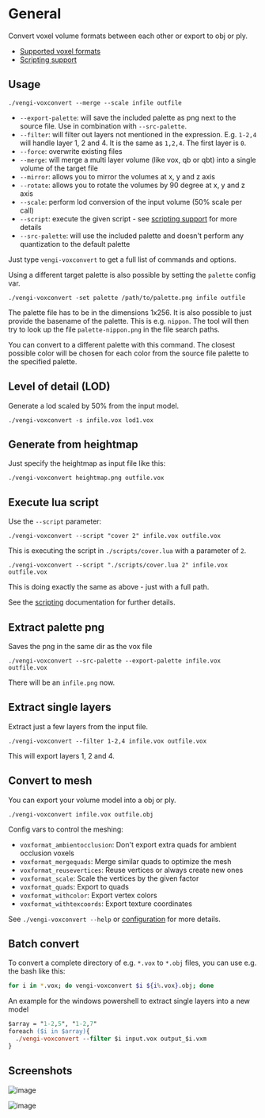 # General

Convert voxel volume formats between each other or export to obj or ply.

* [Supported voxel formats](../Formats.md)
* [Scripting support](../LUAScript.md)

## Usage

`./vengi-voxconvert --merge --scale infile outfile`

* `--export-palette`: will save the included palette as png next to the source file. Use in combination with `--src-palette`.
* `--filter`: will filter out layers not mentioned in the expression. E.g. `1-2,4` will handle layer 1, 2 and 4. It is the same as `1,2,4`. The first layer is `0`.
* `--force`: overwrite existing files
* `--merge`: will merge a multi layer volume (like vox, qb or qbt) into a single volume of the target file
* `--mirror`: allows you to mirror the volumes at x, y and z axis
* `--rotate`: allows you to rotate the volumes by 90 degree at x, y and z axis
* `--scale`: perform lod conversion of the input volume (50% scale per call)
* `--script`: execute the given script - see [scripting support](../LUAScript.md) for more details
* `--src-palette`: will use the included palette and doesn't perform any quantization to the default palette

Just type `vengi-voxconvert` to get a full list of commands and options.

Using a different target palette is also possible by setting the `palette` config var.

`./vengi-voxconvert -set palette /path/to/palette.png infile outfile`

The palette file has to be in the dimensions 1x256. It is also possible to just provide the basename of the palette.
This is e.g. `nippon`. The tool will then try to look up the file `palette-nippon.png` in the file search paths.

You can convert to a different palette with this command. The closest possible color will be chosen for each
color from the source file palette to the specified palette.

## Level of detail (LOD)

Generate a lod scaled by 50% from the input model.

`./vengi-voxconvert -s infile.vox lod1.vox`

## Generate from heightmap

Just specify the heightmap as input file like this:

`./vengi-voxconvert heightmap.png outfile.vox`

## Execute lua script

Use the `--script` parameter:

`./vengi-voxconvert --script "cover 2" infile.vox outfile.vox`

This is executing the script in `./scripts/cover.lua` with a parameter of `2`.

`./vengi-voxconvert --script "./scripts/cover.lua 2" infile.vox outfile.vox`

This is doing exactly the same as above - just with a full path.

See the [scripting](../LUAScript.md) documentation for further details.

## Extract palette png

Saves the png in the same dir as the vox file

`./vengi-voxconvert --src-palette --export-palette infile.vox outfile.vox`

There will be an `infile.png` now.

## Extract single layers

Extract just a few layers from the input file.

`./vengi-voxconvert --filter 1-2,4 infile.vox outfile.vox`

This will export layers 1, 2 and 4.

## Convert to mesh

You can export your volume model into a obj or ply.

`./vengi-voxconvert infile.vox outfile.obj`

Config vars to control the meshing:

* `voxformat_ambientocclusion`: Don't export extra quads for ambient occlusion voxels
* `voxformat_mergequads`: Merge similar quads to optimize the mesh
* `voxformat_reusevertices`: Reuse vertices or always create new ones
* `voxformat_scale`: Scale the vertices by the given factor
* `voxformat_quads`: Export to quads
* `voxformat_withcolor`: Export vertex colors
* `voxformat_withtexcoords`: Export texture coordinates

See `./vengi-voxconvert --help` or [configuration](../Configuration.md) for more details.

## Batch convert

To convert a complete directory of e.g. `*.vox` to `*.obj` files, you can use e.g. the bash like this:

```bash
for i in *.vox; do vengi-voxconvert $i ${i%.vox}.obj; done
```

An example for the windows powershell to extract single layers into a new model

```ps
$array = "1-2,5", "1-2,7"
foreach ($i in $array){
  ./vengi-voxconvert --filter $i input.vox output_$i.vxm
}
```

## Screenshots

![image](https://raw.githubusercontent.com/wiki/mgerhardy/engine/images/voxconvert-export-to-obj.png)

![image](https://raw.githubusercontent.com/wiki/mgerhardy/engine/images/voxconvert-export-obj.png)

